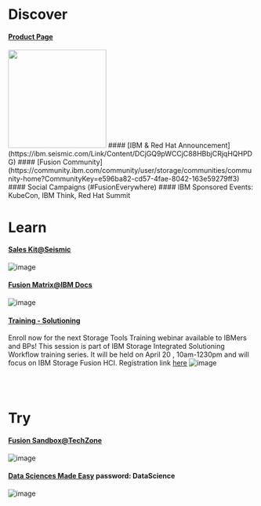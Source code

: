 

# Discover
#### [Product Page](https://www.ibm.com/products/storage-fusion)
<img src=https://user-images.githubusercontent.com/38366661/231651267-77519912-0124-4908-997a-e4c0d26f3561.png width=200>
#### [IBM & Red Hat Announcement](https://ibm.seismic.com/Link/Content/DCjGQ9pWCCjC88HBbjCRjqHQHPDG)
#### [Fusion Community](https://community.ibm.com/community/user/storage/communities/community-home?CommunityKey=e596ba82-cd57-4fae-8042-163e59279ff3)
#### Social Campaigns (#FusionEverywhere)
#### IBM Sponsored Events: KubeCon, IBM Think, Red Hat Summit

    
# Learn

#### [Sales Kit@Seismic](https://ibm.seismic.com/Link/Content/DCgFfq4m3dm9MG7BgD3X6qP7dHWd)
![image](https://user-images.githubusercontent.com/38366661/231651516-e27ea304-7fff-405c-994a-a22c5295723e.png)

#### [Fusion Matrix@IBM Docs](https://www.ibm.com/docs/en/storage-fusion/2.5?topic=services-storage-fusion-support-matrix)
![image](https://user-images.githubusercontent.com/38366661/231650860-aaeee8e5-61fe-4f3b-b39a-ed80f0e34276.png)

#### [Training - Solutioning](https://ibm.biz/storagetoolstraining)
Enroll now for the next Storage Tools Training webinar available to IBMers and BPs! This session is part of  IBM Storage Integrated Solutioning Workflow training series.  It will be held on April 20 , 10am-1230pm and will focus on IBM Storage Fusion HCI. Registration link [here](https://ibm.webex.com/weblink/register/r004324f5f6fd4a95507c3aa14fe867e9)
![image](https://user-images.githubusercontent.com/38366661/231650585-055a4e48-ca43-478c-96ac-786f95c79837.png)


<BR>
<BR>
    
# Try
    
#### [Fusion Sandbox@TechZone](https://techzone.ibm.com/collection/ibm-spectrum-fusion)
![image](https://user-images.githubusercontent.com/38366661/231650198-39c079df-dfcb-4acb-9188-c87919f87294.png)
    
#### [Data Sciences Made Easy](https://www.figma.com/proto/Nu7E6ruj3xmuxuQaKzkB0B/Data-Sciences-Made-Easy?page-id=2512%3A6369&node-id=4315%3A608&viewport=108%2C-3629%2C0.18&scaling=contain&starting-point-node-id=4315%3A608)  password: DataScience
![image](https://user-images.githubusercontent.com/38366661/231651735-343ea9fb-6278-489e-bc58-2b8402775db9.png)
    



